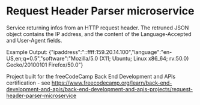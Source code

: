 # Request Header Parser microservice

Service returning infos from an HTTP request header. The retruned JSON object contains the IP address, and the content of the Language-Accepted and User-Agent fields.

Example Output: {"ipaddress":"::ffff:159.20.14.100","language":"en-US,en;q=0.5","software":"Mozilla/5.0 (X11; Ubuntu; Linux x86_64; rv:50.0) Gecko/20100101 Firefox/50.0"}

Project built for the freeCodeCamp Back End Development and APIs certification - see https://www.freecodecamp.org/learn/back-end-development-and-apis/back-end-development-and-apis-projects/request-header-parser-microservice
